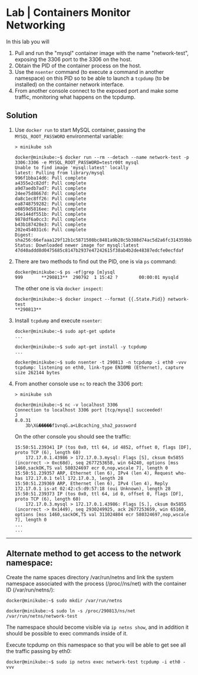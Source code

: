 # Lab | Containers Monitor Networking

In this lab you will

1. Pull and run the "mysql" container image with the name "network-test", exposing the 3306 port to the 3306 on the host.
2. Obtain the PID of the container process on the host.
3. Use the `nsenter` command (to execute a command in another namespace) on this PID so to be able to launch a `tcpdump` (to be installed) on the container network interface.
4. From another console connect to the exposed port and make some traffic, monitoring what happens on the tcpdump.

## Solution

1. Use `docker run` to start MySQL container, passing the `MYSQL_ROOT_PASSWORD` environmental variable:

   ```console
   > minikube ssh

   docker@minikube:~$ docker run --rm --detach --name network-test -p 3306:3306 -e MYSQL_ROOT_PASSWORD=testr00t mysql
   Unable to find image 'mysql:latest' locally
   latest: Pulling from library/mysql
   996f1bba14d6: Pull complete 
   a4355e2c82df: Pull complete 
   a9d7aedb7ad7: Pull complete 
   24ee75d8667d: Pull complete 
   da8c1ec8ff26: Pull complete 
   ea8748759282: Pull complete 
   e0859d5816ee: Pull complete 
   26e144df551b: Pull complete 
   9878df6a0cc3: Pull complete 
   b43b187428e3: Pull complete 
   202e454031c6: Pull complete 
   Digest: sha256:66efaaa129f12b1c5871508bc8481a9b28c5b388d74ac5d2a6fc314359bbef91
   Status: Downloaded newer image for mysql:latest
   47d40addd8d0475685c8147b2937e47242615f38ab4b2de48387edcfe0ecfdaf
   ```


2. There are two methods to find out the PID, one is via `ps` command:

   ```console
   docker@minikube:~$ ps -ef|grep [m]ysql
   999       **290813**  290792  1 15:42 ?        00:00:01 mysqld
   ```

   The other one is via `docker inspect`:

   ``` console
   docker@minikube:~$ docker inspect --format {{.State.Pid}} network-test
   **290813**
   ```

3. Install `tcpdump` and execute `nsenter`:

   ```console
   docker@minikube:~$ sudo apt-get update            
   ...
   
   docker@minikube:~$ sudo apt-get install -y tcpdump
   ...
   
   docker@minikube:~$ sudo nsenter -t 290813 -n tcpdump -i eth0 -vvv
   tcpdump: listening on eth0, link-type EN10MB (Ethernet), capture size 262144 bytes
   ```

4. From another console use `nc` to reach the 3306 port:

   ```console
   > minikube ssh

   docker@minikube:~$ nc -v localhost 3306
   Connection to localhost 3306 port [tcp/mysql] succeeded!
   J
   8.0.31
       3b\X&�����f1vnqG.a<LBcaching_sha2_password
   ```

   On the other console you should see the traffic:

   ```console
   15:50:51.239341 IP (tos 0x0, ttl 64, id 4852, offset 0, flags [DF], proto TCP (6), length 60)
       172.17.0.1.43986 > 172.17.0.3.mysql: Flags [S], cksum 0x5855 (incorrect -> 0xc68d), seq 2677253658, win 64240, options [mss 1460,sackOK,TS val 580324697 ecr 0,nop,wscale 7], length 0
   15:50:51.239357 ARP, Ethernet (len 6), IPv4 (len 4), Request who-has 172.17.0.1 tell 172.17.0.3, length 28
   15:50:51.239369 ARP, Ethernet (len 6), IPv4 (len 4), Reply 172.17.0.1 is-at 02:42:c5:d9:57:18 (oui Unknown), length 28
   15:50:51.239373 IP (tos 0x0, ttl 64, id 0, offset 0, flags [DF], proto TCP (6), length 60)
       172.17.0.3.mysql > 172.17.0.1.43986: Flags [S.], cksum 0x5855 (incorrect -> 0x1449), seq 2930249925, ack 2677253659, win 65160, options [mss 1460,sackOK,TS val 311024804 ecr 580324697,nop,wscale 7], length 0
   ...
   ...
   ```

---

## Alternate method to get access to the network namespace:

Create the name spaces directory /var/run/netns and link the system namespace associated with the process (/proc/<PID>/ns/net) with the container ID (/var/run/netns/<containerID>):

```console
docker@minikube:~$ sudo mkdir /var/run/netns

docker@minikube:~$ sudo ln -s /proc/290813/ns/net /var/run/netns/network-test
```

The namespace should become visible via `ip netns show`, and in addition it should be possible to exec commands inside of it.

Execute tcpdump on this namespace so that you will be able to get see all the traffic passing by eth0:

```console
docker@minikube:~$ sudo ip netns exec network-test tcpdump -i eth0 -vvv
```
